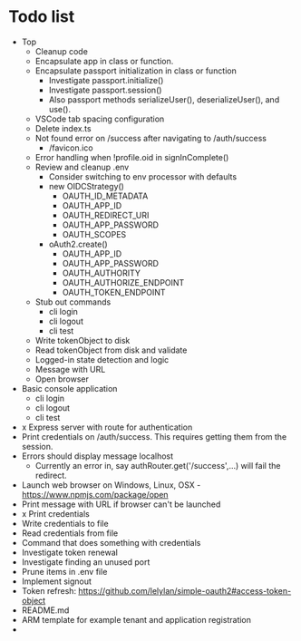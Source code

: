 # Todo list

* Top
  * Cleanup code
  * Encapsulate app in class or function.
  * Encapsulate passport initialization in class or function
    * Investigate passport.initialize()
    * Investigate passport.session()
    * Also passport methods serializeUser(), deserializeUser(), and use().
  * VSCode tab spacing configuration
  * Delete index.ts
  * Not found error on /success after navigating to /auth/success
    * /favicon.ico
  * Error handling when !profile.oid in signInComplete()
  * Review and cleanup .env
    * Consider switching to env processor with defaults
    * new OIDCStrategy()
      * OAUTH_ID_METADATA
      * OAUTH_APP_ID
      * OAUTH_REDIRECT_URI
      * OAUTH_APP_PASSWORD
      * OAUTH_SCOPES
    * oAuth2.create()
      * OAUTH_APP_ID
      * OAUTH_APP_PASSWORD
      * OAUTH_AUTHORITY
      * OAUTH_AUTHORIZE_ENDPOINT
      * OAUTH_TOKEN_ENDPOINT
  * Stub out commands
    * cli login
    * cli logout
    * cli test
  * Write tokenObject to disk
  * Read tokenObject from disk and validate
  * Logged-in state detection and logic
  * Message with URL
  * Open browser
* Basic console application
  * cli login
  * cli logout
  * cli test
* x Express server with route for authentication
* Print credentials on /auth/success. This requires getting them from the session.
* Errors should display message localhost
  * Currently an error in, say authRouter.get('/success',...) will fail the redirect.
* Launch web browser on Windows, Linux, OSX - https://www.npmjs.com/package/open
* Print message with URL if browser can't be launched
* x Print credentials
* Write credentials to file
* Read credentials from file
* Command that does something with credentials
* Investigate token renewal
* Investigate finding an unused port
* Prune items in .env file
* Implement signout
* Token refresh: https://github.com/lelylan/simple-oauth2#access-token-object
* README.md
* ARM template for example tenant and application registration
* 
